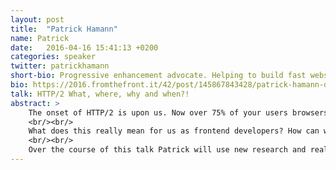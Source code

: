 ```yaml
---
layout: post
title:  "Patrick Hamann"
name: Patrick
date:   2016-04-16 15:41:13 +0200
categories: speaker
twitter: patrickhamann
short-bio: Progressive enhancement advocate. Helping to build fast websites @FT.
bio: https://2016.fromthefront.it/42/post/145867843428/patrick-hamann-developer-speaker-organiser
talk: HTTP/2 What, where, why and when?!
abstract: >
    The onset of HTTP/2 is upon us. Now over 75% of your users browsers support the low-latency transfer protocol, yet adoption has been slow.
    <br/><br/>
    What does this really mean for us as frontend developers? How can we utilise H2’s features to deliver fast experiences? Have our best practices become anti-patterns? What is the tooling landscape like and will we need to change our existing build systems?
    <br/><br/>
    Over the course of this talk Patrick will use new research and real-world examples from the Financial Times to put our minds at easy and – most importantly – get you excited about a future with HTTP/2.
---
```

